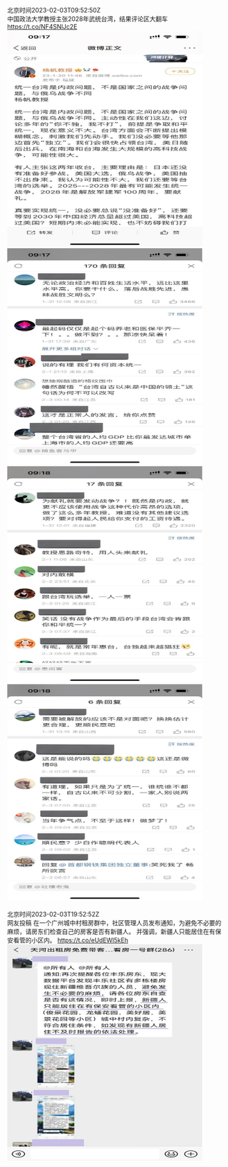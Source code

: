 北京时间2023-02-03T09:52:50Z<br>中国政法大学教授主张2028年武统台湾，结果评论区大翻车 https://t.co/NF4SNlJc2E<br><img src='/temp/image/2023/x-Month-2/1621325808932458497_0.jpg' width='450' height='500'><img src='/temp/image/2023/x-Month-2/1621325808932458497_1.jpg' width='450' height='500'><img src='/temp/image/2023/x-Month-2/1621325808932458497_2.jpg' width='450' height='500'><img src='/temp/image/2023/x-Month-2/1621325808932458497_3.jpg' width='450' height='500'><br><br>北京时间2023-02-03T19:52:52Z<br>网友投稿
在一个广州城中村租房群中，社区管理人员发布通知，为避免不必要的麻烦，请房东们检查自己的房客是否有新疆人。
并强调，新疆人只能居住在有保安看管的小区内。 https://t.co/eUdEWl5kEh<br><img src='/temp/image/2023/x-Month-2/1621476811778527234_0.jpg' width='450' height='500'><br><br>